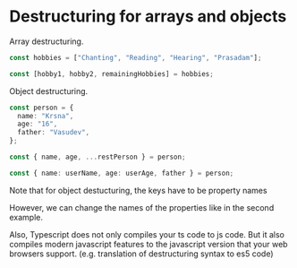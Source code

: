 # Destructuring for arrays and objects

Array destructuring.

```typescript
const hobbies = ["Chanting", "Reading", "Hearing", "Prasadam"];

const [hobby1, hobby2, remainingHobbies] = hobbies;
```

Object destructuring.

```typescript
const person = {
  name: "Krsna",
  age: "16",
  father: "Vasudev",
};

const { name, age, ...restPerson } = person;

const { name: userName, age: userAge, father } = person;
```

Note that for object destucturing, the keys have to be property names

However, we can change the names of the properties like in the second example.

Also, Typescript does not only compiles your ts code to js code.
But it also compiles modern javascript features to the javascript
version that your web browsers support. (e.g. translation of destructuring syntax to es5 code)
